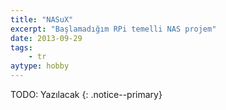 ```yaml
---
title: "NASuX"
excerpt: "Başlamadığım RPi temelli NAS projem"
date: 2013-09-29
tags:
    - tr
aytype: hobby
---
```


TODO: Yazılacak
{: .notice--primary}
